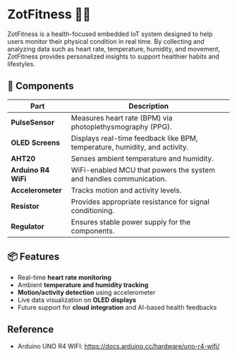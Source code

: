 # ZotFitness 🧠💪

ZotFitness is a health-focused embedded IoT system designed to help users monitor their physical condition in real time. By collecting and analyzing data such as heart rate, temperature, humidity, and movement, ZotFitness provides personalized insights to support healthier habits and lifestyles.

## 🧩 Components

| Part             | Description                                                                 |
|------------------|-----------------------------------------------------------------------------|
| **PulseSensor**  | Measures heart rate (BPM) via photoplethysmography (PPG).                  |
| **OLED Screens** | Displays real-time feedback like BPM, temperature, humidity, and activity. |
| **AHT20**        | Senses ambient temperature and humidity.                                   |
| **Arduino R4 WiFi** | WiFi-enabled MCU that powers the system and handles communication.       |
| **Accelerometer**| Tracks motion and activity levels.                                         |
| **Resistor**     | Provides appropriate resistance for signal conditioning.                   |
| **Regulator**    | Ensures stable power supply for the components.                           |

## 📦 Features

- Real-time **heart rate monitoring**
- Ambient **temperature and humidity tracking**
- **Motion/activity detection** using accelerometer
- Live data visualization on **OLED displays**
- Future support for **cloud integration** and AI-based health feedbacks

## Reference
- Arduino UNO R4 WIFI: https://docs.arduino.cc/hardware/uno-r4-wifi/
